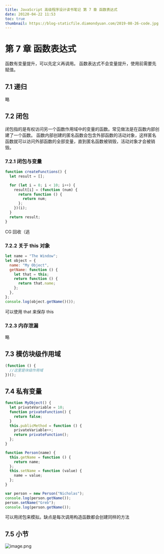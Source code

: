 ```yaml
---
title: JavaScript 高级程序设计读书笔记 第 7 章 函数表达式
date: 20120-04-22 11:53
toc: true
thumbnail: https://blog-staticfile.diamondyuan.com/2019-08-26-code.jpg
---
```


# 第 7 章 函数表达式

函数有变量提升，可以先定义再调用。
函数表达式不会变量提升，使用前需要先赋值。

## 7.1 递归

略

## 7.2 闭包

闭包指的是有权访问另一个函数作用域中的变量的函数。常见做法是在函数内部创建了一个函数。
函数内部创建的匿名函数会包含外部函数的活动对象，这样匿名函数就可以访问外部函数的全部变量，直到匿名函数被销毁，活动对象才会被销毁。

### 7.2.1 闭包与变量

```javascript
function createFunctions() {
  let result = [];

  for (let i = 0; i < 10; i++) {
    result[i] = (function (num) {
      return function () {
        return num;
      };
    })(i);
  }
  return result;
}
```

CG 回收（逃

### 7.2.2 关于 this 对象

```javascript
let name = "The Window";
let object = {
  name: "My Object",
  getName: function () {
    let that = this;
    return function () {
      return that.name;
    };
  },
};
console.log(object.getName()());
```

可以使用 that 来保存 this

### 7.2.3 内存泄漏

略

## 7.3 模仿块级作用域

```javascript
(function () {
  //这里是块级作用域
})();
```

## 7.4 私有变量

```javascript
function MyObject() {
  let privateVariable = 10;
  function privateFunction() {
    return false;
  }
  this.publicMethod = function () {
    privateVariable++;
    return privateFunction();
  };
}
```

```javascript
function Person(name) {
  this.getName = function () {
    return name;
  };
  this.setName = function (value) {
    name = value;
  };
}

var person = new Person("Nicholas");
console.log(person.getName());
person.setName("Greb");
console.log(person.getName());
```

可以用闭包来模拟。缺点是每次调用构造函数都会创建同样的方法

## 7.5 小节

![image.png](https://cdn.nlark.com/yuque/0/2019/png/113971/1569833612252-1f3c6d74-f503-49d1-a936-3233e9d87e57.png#align=left&display=inline&height=1382&name=image.png&originHeight=1382&originWidth=1600&size=800559&status=done&width=1600)
